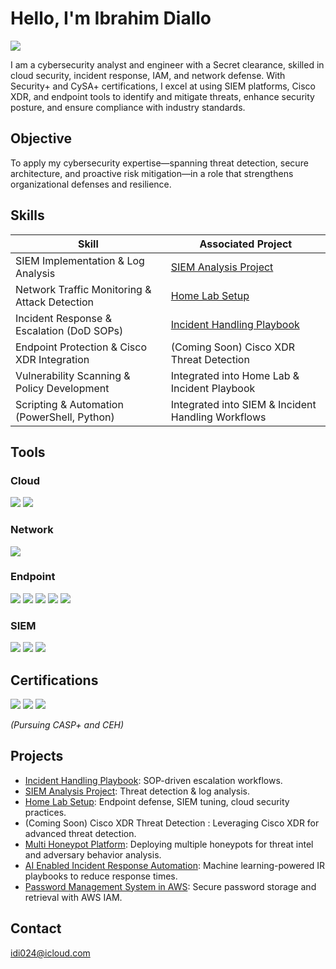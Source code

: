 # Hello, I'm Ibrahim Diallo
<a href="https://linkedin.com/in/your-profile"><img src="https://img.shields.io/badge/-LinkedIn-0072b1?&style=for-the-badge&logo=linkedin&logoColor=white" /></a>

I am a cybersecurity analyst and engineer with a Secret clearance, skilled in cloud security, incident response, IAM, and network defense. With Security+ and CySA+ certifications, I excel at using SIEM platforms, Cisco XDR, and endpoint tools to identify and mitigate threats, enhance security posture, and ensure compliance with industry standards.

## Objective
To apply my cybersecurity expertise—spanning threat detection, secure architecture, and proactive risk mitigation—in a role that strengthens organizational defenses and resilience.

## Skills

| Skill                                         | Associated Project                              |
|-----------------------------------------------|-------------------------------------------------|
| SIEM Implementation & Log Analysis            | [SIEM Analysis Project](https://github.com/IbrahimDiallo1/siem-analysis-project) |
| Network Traffic Monitoring & Attack Detection | [Home Lab Setup](https://github.com/IbrahimDiallo1/home-lab-setup) |
| Incident Response & Escalation (DoD SOPs)     | [Incident Handling Playbook](https://github.com/IbrahimDiallo1/incident-handling-playbook) |
| Endpoint Protection & Cisco XDR Integration   | (Coming Soon) Cisco XDR Threat Detection    |
| Vulnerability Scanning & Policy Development   | Integrated into Home Lab & Incident Playbook    |
| Scripting & Automation (PowerShell, Python)   | Integrated into SIEM & Incident Handling Workflows |

## Tools

### Cloud
<div>
    <img src="https://img.shields.io/badge/-Amazon_AWS-232F3E?style=for-the-badge&logo=amazon-aws&logoColor=white" />
    <img src="https://img.shields.io/badge/-Microsoft_Azure-0078D4?style=for-the-badge&logo=microsoft-azure&logoColor=white" />
</div>

### Network
<div>
    <img src="https://img.shields.io/badge/-Wireshark-1679A7?&style=for-the-badge&logo=Wireshark&logoColor=white" />
</div>

### Endpoint
<div>
    <img src="https://img.shields.io/badge/-Symantec-000000?&style=for-the-badge&logoColor=white" />
    <img src="https://img.shields.io/badge/-Carbon_Black-000000?&style=for-the-badge&logoColor=white" />
    <img src="https://img.shields.io/badge/-CrowdStrike-000000?&style=for-the-badge&logo=CrowdStrike&logoColor=white" />
    <img src="https://img.shields.io/badge/-Cisco_XDR-1BA0D7?&style=for-the-badge&logoColor=white" />
    <img src="https://img.shields.io/badge/-Microsoft_Defender_for_Endpoint-00A4EF?&style=for-the-badge&logo=Microsoft&logoColor=white" />
</div>

### SIEM
<div>
    <img src="https://img.shields.io/badge/-Microsoft_Sentinel-0078D4?&style=for-the-badge&logo=Microsoft&logoColor=white" />
    <img src="https://img.shields.io/badge/-Splunk-000000?&style=for-the-badge&logo=Splunk&logoColor=white" />
    <img src="https://img.shields.io/badge/-Elastic-005571?&style=for-the-badge&logo=Elastic&logoColor=white" />
</div>

## Certifications
<div>
<img src="https://img.shields.io/badge/-SecurityX%2B-FF0000?&style=for-the-badge&logo=CompTIA&logoColor=white" />
<img src="https://img.shields.io/badge/-Security%2B-FF0000?&style=for-the-badge&logo=CompTIA&logoColor=white" />
<img src="https://img.shields.io/badge/-CySA%2B-007ACC?&style=for-the-badge&logo=CompTIA&logoColor=white" />
</div>

*(Pursuing CASP+ and CEH)*

## Projects
- [Incident Handling Playbook](https://github.com/IbrahimDiallo1/incident-handling-playbook): SOP-driven escalation workflows.
- [SIEM Analysis Project](https://github.com/IbrahimDiallo1/siem-analysis-project): Threat detection & log analysis.
- [Home Lab Setup](https://github.com/IbrahimDiallo1/home-lab-setup): Endpoint defense, SIEM tuning, cloud security practices.
- (Coming Soon) Cisco XDR Threat Detection : Leveraging Cisco XDR for advanced threat detection.
- [Multi Honeypot Platform](https://github.com/IbrahimDiallo1/multi-honeypot-platform): Deploying multiple honeypots for threat intel and adversary behavior analysis.
- [AI Enabled Incident Response Automation](https://github.com/IbrahimDiallo1/ai-incident-response-automation): Machine learning-powered IR playbooks to reduce response times.
- [Password Management System in AWS](https://github.com/IbrahimDiallo1/password-management-aws): Secure password storage and retrieval with AWS IAM.

## Contact
[idi024@icloud.com](mailto:idi024@icloud.com)

